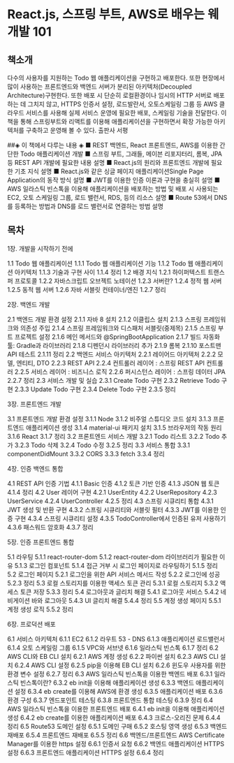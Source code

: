 # React.js, 스프링 부트, AWS로 배우는 웨 개발 101

## 책소개
다수의 사용자를 지원하는 Todo 웹 애플리케이션을 구현하고 배포한다. 또한 현장에서 많이 사용하는 프론트엔드와 백엔드 서버가 분리된 아키텍처(Decoupled Architecture)구현한다. 또한 배포 시 단순히 로컬환경이나 임시의 HTTP 서버로 배포하는 데 그치지 않고, HTTPS 인증서 설정, 로드발란서, 오토스케일링 그룹 등 AWS 클라우드 서비스를 사용해 실제 서비스 운영에 필요한 배포, 스케일링 기술을 전달한다. 이 책을 통해 스프링부트와 리액트를 이용해 애플리케이션을 구현하면서 확장 가능한 아키텍처를 구축하고 운영해 볼 수 있다.
출판사 서평

##◈ 이 책에서 다루는 내용 ◈
■ REST 백엔드, React 프론트엔드, AWS를 이용한 간단한 Todo 애플리케이션 개발
■ 스프링 부트, 그래들, 메이븐 리포지터리, 롬복, JPA 등 REST API 개발에 필요한 내용 설명
■ React.js의 원리와 프론트엔드 개발에 필요한 기초 지식 설명
■ React.js와 같은 싱글 페이지 애플리케이션Single Page Application의 동작 방식 설명
■ JWT를 이용한 인증 이론과 구현을 충실히 설명
■ AWS 일라스틱 빈스톡을 이용해 애플리케이션을 배포하는 방법 및 배포 시 사용되는 EC2, 오토 스케일링 그룹, 로드 밸런서, RDS, 등의 리소스 설명
■ Route 53에서 DNS를 등록하는 방법과 DNS를 로드 밸런서로 연결하는 방법 설명


## 목차
1장. 개발을 시작하기 전에

1.1 Todo 웹 애플리케이션 
1.1.1 Todo 웹 애플리케이션 기능
1.1.2 Todo 웹 애플리케이션 아키텍처
1.1.3 기술과 구현 사이
1.1.4 정리
1.2 배경 지식
1.2.1 하이퍼텍스트 트랜스퍼 프로토콜
1.2.2 자바스크립트 오브젝트 노테이션
1.2.3 서버란?
1.2.4 정적 웹 서버
1.2.5 동적 웹 서버
1.2.6 자바 서블릿 컨테이너/엔진
1.2.7 정리


2장. 백엔드 개발

2.1 백엔드 개발 환경 설정
2.1.1 자바 8 설치
2.1.2 이클립스 설치
2.1.3 스프링 프레임워크와 의존성 주입
2.1.4 스프링 프레임워크와 디스패처 서블릿(중제목)
2.1.5 스프링 부트 프로젝트 설정
2.1.6 메인 메서드와 @SpringBootApplication
2.1.7 빌드 자동화 툴: Gradle과 라이브러리
2.1.8 디펜던시 라이브러리 추가
2.1.9 롬복
2.1.10 포스트맨 API 테스트
2.1.11 정리
2.2 백엔드 서비스 아키텍처
2.2.1 레이어드 아키텍처
2.2.2 모델, 엔티티, DTO
2.2.3 REST API
2.2.4 컨트롤러 레이어 : 스프링 REST API 컨트롤러
2.2.5 서비스 레이어 : 비즈니스 로직
2.2.6 퍼시스턴스 레이어 : 스프링 데이터 JPA
2.2.7 정리
2.3 서비스 개발 및 실습
2.3.1 Create Todo 구현
2.3.2 Retrieve Todo 구현
2.3.3 Update Todo 구현
2.3.4 Delete Todo 구현
2.3.5 정리


3장. 프론트엔드 개발

3.1 프론트엔드 개발 환경 설정
3.1.1 Node
3.1.2 비주얼 스튜디오 코드 설치
3.1.3 프론트엔드 애플리케이션 생성
3.1.4 material-ui 패키지 설치
3.1.5 브라우저의 작동 원리
3.1.6 React
3.1.7 정리
3.2 프론트엔드 서비스 개발
3.2.1 Todo 리스트
3.2.2 Todo 추가
3.2.3 Todo 삭제
3.2.4 Todo 수정
3.2.5 정리
3.3 서비스 통합
3.3.1 componentDidMount
3.3.2 CORS
3.3.3 fetch
3.3.4 정리


4장. 인증 백엔드 통합

4.1 REST API 인증 기법
4.1.1 Basic 인증
4.1.2 토큰 기반 인증
4.1.3 JSON 웹 토큰
4.1.4 정리
4.2 User 레이어 구현
4.2.1 UserEntity
4.2.2 UserRepository
4.2.3 UserService
4.2.4 UserController
4.2.5 정리
4.3 스프링 시큐리티 통합
4.3.1 JWT 생성 및 반환 구현
4.3.2 스프링 시큐리티와 서블릿 필터
4.3.3 JWT를 이용한 인증 구현
4.3.4 스프링 시큐리티 설정
4.3.5 TodoController에서 인증된 유저 사용하기
4.3.6 패스워드 암호화
4.3.7 정리


5장. 인증 프론트엔드 통합

5.1 라우팅
5.1.1 react-router-dom
5.1.2 react-router-dom 라이브러리가 필요한 이유
5.1.3 로그인 컴포넌트
5.1.4 접근 거부 시 로그인 페이지로 라우팅하기
5.1.5 정리
5.2 로그인 페이지
5.2.1 로그인을 위한 API 서비스 메서드 작성
5.2.2 로그인에 성공
5.2.3 정리
5.3 로컬 스토리지를 이용한 액세스 토큰 관리
5.3.1 로컬 스토리지
5.3.2 액세스 토큰 저장
5.3.3 정리
5.4 로그아웃과 글리치 해결
5.4.1 로그아웃 서비스
5.4.2 네비게이션 바와 로그아웃
5.4.3 UI 글리치 해결
5.4.4 정리
5.5 계정 생성 페이지
5.5.1 계정 생성 로직
5.5.2 정리


6장. 프로덕션 배포

6.1 서비스 아키텍처
6.1.1 EC2
6.1.2 라우트 53 - DNS
6.1.3 애플리케이션 로드밸런서
6.1.4 오토 스케일링 그룹
6.1.5 VPC와 서브넷
6.1.6 일라스틱 빈스톡
6.1.7 정리
6.2 AWS CLI와 EB CLI 설치
6.2.1 AWS 계정 생성
6.2.2 파이썬 설치
6.2.3 AWS CLI 설치
6.2.4 AWS CLI 설정
6.2.5 pip을 이용해 EB CLI 설치
6.2.6 윈도우 사용자를 위한 환경 변수 설정
6.2.7 정리
6.3 AWS 일라스틱 빈스톡을 이용한 백엔드 배포
6.3.1 일라스틱 빈스톡이란?
6.3.2 eb init을 이용해 애플리케이션 생성
6.3.3 백엔드 애플리케이션 설정
6.3.4 eb create를 이용해 AWS에 환경 생성
6.3.5 애플리케이션 배포
6.3.6 환경 구성
6.3.7 엔드포인트 테스팅
6.3.8 프론트엔드 통합 테스팅
6.3.9 정리
6.4 AWS 일라스틱 빈스톡을 이용한 프론트엔드 배포
6.4.1 eb init을 이용해 애플리케이션 생성
6.4.2 eb create를 이용한 애플리케이션 배포
6.4.3 크로스-오리진 문제
6.4.4 정리
6.5 Route53 도메인 설정
6.5.1 도메인 구매
6.5.2 호스팅 영역 생성
6.5.3 백엔드 재배포
6.5.4 프론트엔드 재배포
6.5.5 정리
6.6 백엔드/프론트엔드 AWS Certificate Manager를 이용한 https 설정
6.6.1 인증서 요청
6.6.2 백엔드 애플리케이션 HTTPS설정
6.6.3 프론트엔드 애플리케이션 HTTPS 설정
6.6.4 정리


